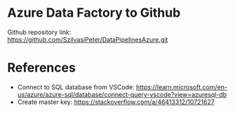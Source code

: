 
# Azure Data Factory to Github

Github repository link: https://github.com/SzilvasiPeter/DataPipelinesAzure.git

# References

* Connect to SQL database from VSCode: https://learn.microsoft.com/en-us/azure/azure-sql/database/connect-query-vscode?view=azuresql-db
* Create master key: https://stackoverflow.com/a/46413312/10721627